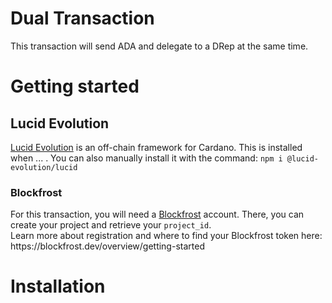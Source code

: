# Dual Transaction
This transaction will send ADA and delegate to a DRep at the same time. 

# Getting started 
<h2>Lucid Evolution</h2>
<a href="https://anastasia-labs.github.io/lucid-evolution/install">Lucid Evolution</a> is an off-chain framework for Cardano. This is installed when ... . You can also manually install it with the command: <code>npm i @lucid-evolution/lucid </code>

<h3>Blockfrost</h3>
For this transaction, you will need a <a href="https://blockfrost.io/" target="_blank">Blockfrost</a> account. There, you can create your project and retrieve your <code>project_id</code>.
<br> Learn more about registration and where to find your Blockfrost token here: https://blockfrost.dev/overview/getting-started

# Installation
